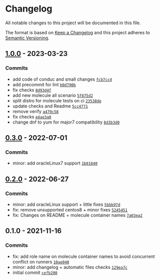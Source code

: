 # Changelog

All notable changes to this project will be documented in this file.

The format is based on [Keep a Changelog](https://keepachangelog.com/en/1.0.0/)
and this project adheres to [Semantic Versioning](https://semver.org/spec/v2.0.0.html).

## [1.0.0](https://github.com/lotusnoir/ansible-apps_rsyslog_exporter/compare/0.3.0...1.0.0) - 2023-03-23

### Commits

- add code of conduc and small changes [`fcb7cc4`](https://github.com/lotusnoir/ansible-apps_rsyslog_exporter/commit/fcb7cc4cd919ba28db5adc58743035cc8eb020e5)
- add precommit for lint [`b0d790b`](https://github.com/lotusnoir/ansible-apps_rsyslog_exporter/commit/b0d790b25dc052d5eec2647dcdeac76bd656b883)
- fix checks [`8d93d4f`](https://github.com/lotusnoir/ansible-apps_rsyslog_exporter/commit/8d93d4fc2e6533c3debc5c93ec8f7bce8102350d)
- add new molecule all scenario [`5f875d2`](https://github.com/lotusnoir/ansible-apps_rsyslog_exporter/commit/5f875d20e57e1aa06f4db174adda3cd6fabf05f2)
- split distro for molecule tests on ci [`23538de`](https://github.com/lotusnoir/ansible-apps_rsyslog_exporter/commit/23538ded3e9086033b5899f5751876e7e84fb2b1)
- update checks and Readme [`5cc4771`](https://github.com/lotusnoir/ansible-apps_rsyslog_exporter/commit/5cc4771e7b6b251fc03e31a8870095605eda6e31)
- remove verify [`a479c58`](https://github.com/lotusnoir/ansible-apps_rsyslog_exporter/commit/a479c58286efa5ea20bf1034485f4cb6b7d3efbc)
- fix checks [`e4ae3a0`](https://github.com/lotusnoir/ansible-apps_rsyslog_exporter/commit/e4ae3a0dc4a28549f1cebd464d5b62af4cf1c6b1)
- change dnf to yum for major7 compatibility [`8d3b3d0`](https://github.com/lotusnoir/ansible-apps_rsyslog_exporter/commit/8d3b3d0d6fffb94125bb8d36306a6d2c8687e6f7)

## [0.3.0](https://github.com/lotusnoir/ansible-apps_rsyslog_exporter/compare/0.2.0...0.3.0) - 2022-07-01

### Commits

- minor: add oracleLinux7 support [`1b01840`](https://github.com/lotusnoir/ansible-apps_rsyslog_exporter/commit/1b01840e1e7acfe9a673ab1d18de02854ac693a2)

## [0.2.0](https://github.com/lotusnoir/ansible-apps_rsyslog_exporter/compare/0.1.0...0.2.0) - 2022-06-27

### Commits

- minor: add oracleLinux support + little fixes [`5bbb97d`](https://github.com/lotusnoir/ansible-apps_rsyslog_exporter/commit/5bbb97dac2054f9bffaf0dea24c113714fb514f2)
- fix: remove unsupported centos8 + minor fixes [`5245451`](https://github.com/lotusnoir/ansible-apps_rsyslog_exporter/commit/52454511d7c8e0834dabac98f5540290ed3ce32d)
- fix: Changes on README + molecule container names [`7a03ea2`](https://github.com/lotusnoir/ansible-apps_rsyslog_exporter/commit/7a03ea2ef0c259270da71921097370ad9454040c)

## 0.1.0 - 2021-11-16

### Commits

- fix: add role name on molecule container names to avoid concurrent conflict on runners [`10ae040`](https://github.com/lotusnoir/ansible-apps_rsyslog_exporter/commit/10ae040c5138c5f3254bf3608ebe10ae8eb626cf)
- minor: add changelog + automatic files checks [`129ea7c`](https://github.com/lotusnoir/ansible-apps_rsyslog_exporter/commit/129ea7c6161ba873379d8b79f6701dd6b0b32a1a)
- initial commit [`cefb200`](https://github.com/lotusnoir/ansible-apps_rsyslog_exporter/commit/cefb2007ad6820d01e9faa303c30a12d84250f73)
